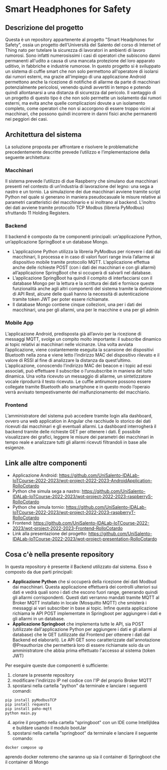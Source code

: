 # Smart Headphones for Safety

## Descrizione del progetto
Questa è un repository appartenente al progetto "Smart Headphones for Safety", ossia un progetto dell'Università del Salento del corso di Internet of Thing nato per tutelare la sicurezza di lavoratori in ambienti di lavoro rumorosi. Sono infatti numerosissimi i casi di operatori che subiscono danni permanenti all'udito a causa di una mancata protezione del loro apparato uditivo, in fabbriche e industrie rumorose. In questo progetto si è sviluppato un sistema di cuffie smart che non solo permettono all'operatore di isolarsi dai rumori esterni, ma grazie all'impiego di una applicazione Android permettono anche la ricezione di notifiche di allarme da parte di macchinari potenzialmente pericolosi, venendo quindi avvertiti in tempo e potendo quindi allontanarsi a una distanza di sicurezza dal pericolo. Il vantaggio di un progetto di questo tipo è che non solo permette un isolamento dai rumori esterni, ma evita anche quelle complicazioni dovute a un isolamento completo, come operatori che non si accorgono di essere troppo vicini ai macchinari, che possono quindi incorrere in danni fisici anche permanenti nei peggiori dei casi.

## Architettura del sistema
La soluzione proposta per affrontare e risolvere le problematiche precedentemente descritte prevede l’utilizzo e l’implementazione della seguente architettura:

### Macchinari
Il sistema prevede l’utilizzo di due Raspberry che simulano due macchinari presenti nel contesto di un’industria di lavorazione del legno: una sega a nastro e un tornio. La simulazione dei due macchinari avviene tramite script Python nel quale si generano in maniera pseudocasuale le misure relative ai parametri caratteristici del macchinario e si inoltrano al backend. L’inoltro dei dati avviene tramite protocollo TCP Modbus (libreria PyModbus) sfruttando 11 Holding Registers.

### Backend
Il backend è composto da tre componenti principali: un’applicazione Python, un’applicazione SpringBoot e un database Mongo.

* L’applicazione Python utilizza la libreria PyModbus per ricevere i dati dai macchinari, li processa e in caso di valori fuori range invia l’allarme al dispositivo mobile tramite protocollo MQTT. L’applicazione effettua anche delle richieste POST (con i dati dei macchinari e con gli allarmi) all’applicazione SpringBoot che si occuperà di salvarli nel database.
* L’applicazione SpringBoot ha quindi il compito di interfacciarsi con il database Mongo per la lettura e la scrittura dei dati e fornisce queste funzionalità anche agli altri componenti del sistema tramite la definizione di API Rest, alcune delle quali hanno la necessità di autenticazione tramite token JWT per poter essere richiamate.
* Il database Mongo contiene cinque collezioni, una per i dati dei macchinari, una per gli allarmi, una per le macchine e una per gli admin

### Mobile App
L’applicazione Android, predisposta già all’avvio per la ricezione di messaggi MQTT, svolge un compito molto importante: il subscribe dinamico ai topic relativi ai macchinari nelle vicinanze. Una volta avviata l’applicazione, viene costantemente eseguita la scansione dei dispositivi Bluetooth nella zona e viene letto l’indirizzo MAC del dispositivo rilevato e il valore di RSSI al fine di analizzare la distanza da quest’ultimo. L’applicazione, conoscendo l’indirizzo MAC dei beacon e i topic ad essi associati, può effettuare il subscribe o l’unsubscribe in maniera del tutto dinamica. Una volta ricevuto un messaggio di allarme, un sintetizzatore vocale riprodurrà il testo ricevuto. Le cuffie antirumore possono essere collegate tramite Bluetooth allo smartphone e in questo modo l’operaio verrà avvisato tempestivamente del malfunzionamento del macchiario.

### Frontend
L’amministratore del sistema può accedere tramite login alla dashboard, ovvero una web application in Angular che racchiude lo storico dei dati ricevuti dai macchinari e gli eventuali allarmi. La dashboard interrogherà il backend tramite delle richieste GET per ottenere i dati. È possibile visualizzare dei grafici, leggere le misure dei parametri dei macchinari in tempo reale e analizzare tutti gli allarmi ricevuti filtrandoli in base alle esigenze.

## Link alle altre componenti
* Applicazione Android: https://github.com/UniSalento-IDALab-IoTCourse-2022-2023/wot-project-2022-2023-AndroidApplication-RolloCotardo
* Python che simula sega a nastro: https://github.com/UniSalento-IDALab-IoTCourse-2022-2023/wot-project-2022-2023-raspberryS-RolloCotardo
* Python che simula tornio: https://github.com/UniSalento-IDALab-IoTCourse-2022-2023/wot-project-2022-2023-raspberryT-RolloCotardo
* Frontend: https://github.com/UniSalento-IDALab-IoTCourse-2022-2023/wot-project-2022-2023-Frontend-RolloCotardo
* Link alla presentazione del progetto: https://github.com/UniSalento-IDALab-IoTCourse-2022-2023/wot-project-presentation-RolloCotardo

## Cosa c'è nella presente repository
In questa repository è presente il Backend utilizzato dal sistema. 
Esso è composto da due parti principali: 
* **Applicazione Python** che si occuperà della ricezione dei dati Modbud dai macchinari. Questa applicazione effettuerà dei controlli ulteriori sui dati e vedrà quali sono i dati che escono fuori range, generando quindi gli allarmi corrispondenti. Questi dati verranno mandati tramite MQTT al Broker MQTT installato in locale (Mosquitto MQTT) che smisterà i messaggi ai vari subscriber in base ai topic. Infine questa applicazione richiama le API POST implementate in Springboot per aggiungere i dati e gli allarmi in un database. 
* **Applicazione Springboot** che implementa tutte le API, sia POST (utilizzate dall'applicazione Python per aggiungere i dati e gli allarmi al database) che le GET (utilizzate dal Frontend per ottenere i dati dal Backend ed elaborarli). Le API GET sono caratterizzate dall'annotazione @Preauthorize che permetterà loro di essere richiamate solo da un amministratore che abbia prima effettuato l'accesso al sistema (token JWT)

Per eseguire queste due componenti è sufficiente: 
1) clonare la presente repository
2) modificare l'indirizzo IP nel codice con l'IP del proprio Broker MQTT 
3) spostarsi nella cartella "python" da terminale e lanciare i seguenti comandi: 
```
pip install pyModbusTCP
pip install requests
pip install paho-mqtt
python main.py
```
4) aprire il progetto nella cartella "springboot" con un IDE come IntellijIdea e buildare usando il modulo bootJar
5)  spostarsi nella cartella "springboot" da terminale e lanciare il seguente comando:
```
docker compose up
```
aprendo docker noteremo che saranno up sia il container di Springboot che il container di Mongo